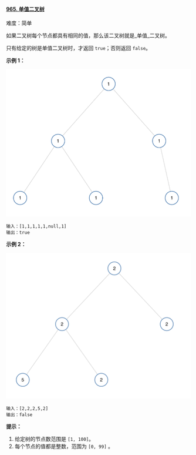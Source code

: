 #### [965\. 单值二叉树](https://leetcode.cn/problems/univalued-binary-tree/)

难度：简单

如果二叉树每个节点都具有相同的值，那么该二叉树就是_单值_二叉树。

只有给定的树是单值二叉树时，才返回 `true`；否则返回 `false`。

**示例 1：**

![](./assets/img/Question0965_01.png)

```
输入：[1,1,1,1,1,null,1]
输出：true
```

**示例 2：**

![](./assets/img/Question0965_02.png)

```
输入：[2,2,2,5,2]
输出：false
```

**提示：**

1.  给定树的节点数范围是 `[1, 100]`。
2.  每个节点的值都是整数，范围为 `[0, 99]` 。
